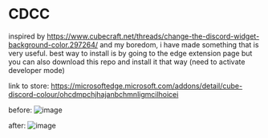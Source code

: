 # CDCC
inspired by https://www.cubecraft.net/threads/change-the-discord-widget-background-color.297264/ and my boredom, i have made something that is very useful.
best way to install is by going to the edge extension page but you can also download this repo and install it that way (need to activate developer mode)


link to store: https://microsoftedge.microsoft.com/addons/detail/cube-discord-colour/ohcdmpchjhajanbchmnligmcilhoicei

before: 
![image](https://user-images.githubusercontent.com/52253797/139543707-b2e3ad44-59a3-4401-933d-eba13a8e6c42.png)

after:
![image](https://user-images.githubusercontent.com/52253797/139543716-ee089618-90a0-44a8-bd1d-70ea523605d0.png)

